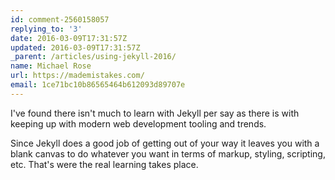 ```yaml
---
id: comment-2560158057
replying_to: '3'
date: 2016-03-09T17:31:57Z
updated: 2016-03-09T17:31:57Z
_parent: /articles/using-jekyll-2016/
name: Michael Rose
url: https://mademistakes.com/
email: 1ce71bc10b86565464b612093d89707e
---
```


I've found there isn't much to learn with Jekyll per say as there is with
keeping up with modern web development tooling and trends.

Since Jekyll does a good job of getting out of your way it leaves you with a
blank canvas to do whatever you want in terms of markup, styling, scripting,
etc. That's were the real learning takes place.
